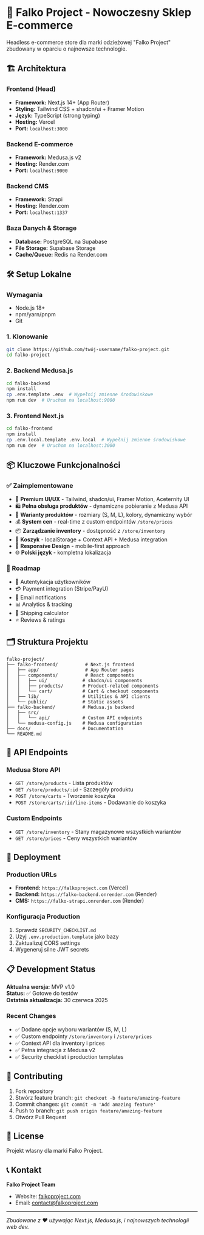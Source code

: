 # 🚀 Falko Project - Nowoczesny Sklep E-commerce

Headless e-commerce store dla marki odzieżowej "Falko Project" zbudowany w oparciu o najnowsze technologie.

## 🏗️ Architektura

### Frontend (Head)
- **Framework:** Next.js 14+ (App Router)
- **Styling:** Tailwind CSS + shadcn/ui + Framer Motion
- **Język:** TypeScript (strong typing)  
- **Hosting:** Vercel
- **Port:** `localhost:3000`

### Backend E-commerce  
- **Framework:** Medusa.js v2
- **Hosting:** Render.com
- **Port:** `localhost:9000`

### Backend CMS
- **Framework:** Strapi
- **Hosting:** Render.com  
- **Port:** `localhost:1337`

### Baza Danych & Storage
- **Database:** PostgreSQL na Supabase
- **File Storage:** Supabase Storage
- **Cache/Queue:** Redis na Render.com

## 🛠️ Setup Lokalne

### Wymagania
- Node.js 18+
- npm/yarn/pnpm
- Git

### 1. Klonowanie
```bash
git clone https://github.com/twój-username/falko-project.git
cd falko-project
```

### 2. Backend Medusa.js
```bash
cd falko-backend
npm install
cp .env.template .env  # Wypełnij zmienne środowiskowe
npm run dev  # Uruchom na localhost:9000
```

### 3. Frontend Next.js
```bash
cd falko-frontend  
npm install
cp .env.local.template .env.local  # Wypełnij zmienne środowiskowe
npm run dev  # Uruchom na localhost:3000
```

## 📦 Kluczowe Funkcjonalności

### ✅ Zaimplementowane
- 🎨 **Premium UI/UX** - Tailwind, shadcn/ui, Framer Motion, Aceternity UI
- 🛍️ **Pełna obsługa produktów** - dynamiczne pobieranie z Medusa API
- 🔄 **Warianty produktów** - rozmiary (S, M, L), kolory, dynamiczny wybór
- 💰 **System cen** - real-time z custom endpointów `/store/prices`
- 📦 **Zarządzanie inventory** - dostępność z `/store/inventory`
- 🛒 **Koszyk** - localStorage + Context API + Medusa integration
- 📱 **Responsive Design** - mobile-first approach
- 🌐 **Polski język** - kompletna lokalizacja

### 🔮 Roadmap
- 🔐 Autentykacja użytkowników
- 💳 Payment integration (Stripe/PayU)
- 📧 Email notifications
- 📊 Analytics & tracking
- 🚚 Shipping calculator
- ⭐ Reviews & ratings

## 🗂️ Struktura Projektu

```
falko-project/
├── falko-frontend/          # Next.js frontend
│   ├── app/                 # App Router pages
│   ├── components/          # React components
│   │   ├── ui/             # shadcn/ui components
│   │   ├── products/       # Product-related components
│   │   └── cart/           # Cart & checkout components
│   ├── lib/                # Utilities & API clients
│   └── public/             # Static assets
├── falko-backend/          # Medusa.js backend
│   ├── src/
│   │   └── api/            # Custom API endpoints
│   └── medusa-config.js    # Medusa configuration
├── docs/                   # Documentation
└── README.md
```

## 🔌 API Endpoints

### Medusa Store API
- `GET /store/products` - Lista produktów
- `GET /store/products/:id` - Szczegóły produktu
- `POST /store/carts` - Tworzenie koszyka
- `POST /store/carts/:id/line-items` - Dodawanie do koszyka

### Custom Endpoints  
- `GET /store/inventory` - Stany magazynowe wszystkich wariantów
- `GET /store/prices` - Ceny wszystkich wariantów

## 🚀 Deployment

### Production URLs
- **Frontend:** `https://falkoproject.com` (Vercel)
- **Backend:** `https://falko-backend.onrender.com` (Render)
- **CMS:** `https://falko-strapi.onrender.com` (Render)

### Konfiguracja Production
1. Sprawdź `SECURITY_CHECKLIST.md`
2. Użyj `.env.production.template` jako bazy
3. Zaktualizuj CORS settings
4. Wygeneruj silne JWT secrets

## 📋 Development Status

**Aktualna wersja:** MVP v1.0  
**Status:** ✅ Gotowe do testów  
**Ostatnia aktualizacja:** 30 czerwca 2025

### Recent Changes
- ✅ Dodane opcje wyboru wariantów (S, M, L)
- ✅ Custom endpointy `/store/inventory` i `/store/prices`
- ✅ Context API dla inventory i prices
- ✅ Pełna integracja z Medusa v2
- ✅ Security checklist i production templates

## 🤝 Contributing

1. Fork repository
2. Stwórz feature branch: `git checkout -b feature/amazing-feature`
3. Commit changes: `git commit -m 'Add amazing feature'`
4. Push to branch: `git push origin feature/amazing-feature`
5. Otwórz Pull Request

## 📄 License

Projekt własny dla marki Falko Project.

## 📞 Kontakt

**Falko Project Team**  
- Website: [falkoproject.com](https://falkoproject.com)
- Email: contact@falkoproject.com

---
*Zbudowane z ❤️ używając Next.js, Medusa.js, i najnowszych technologii web dev.*
